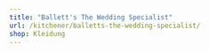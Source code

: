 ```yaml
---
title: "Ballett's The Wedding Specialist"
url: /kitchener/balletts-the-wedding-specialist/
shop: Kleidung
---
```

